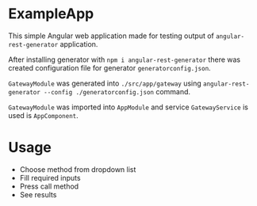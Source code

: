 # ExampleApp

This simple Angular web application made for testing output of `angular-rest-generator` application.

After installing generator with `npm i angular-rest-generator` there was created configuration file for generator `generatorconfig.json`.

`GatewayModule` was generated into `./src/app/gateway` using `angular-rest-generator --config ./generatorconfig.json` command.

`GatewayModule` was imported into `AppModule` and service `GatewayService` is used is `AppComponent`. 

# Usage 

* Choose method from dropdown list
* Fill required inputs
* Press call method
* See results 